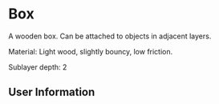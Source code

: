 # Box
A wooden box. Can be attached to objects in adjacent layers.

Material: Light wood, slightly bouncy, low friction.

Sublayer depth: 2

## User Information